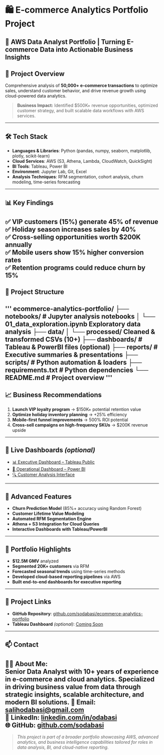 # 🛍️ E-commerce Analytics Portfolio Project
🚀 **AWS Data Analyst Portfolio** | Turning E-commerce Data into Actionable Business Insights
---
## 🎯 Project Overview
Comprehensive analysis of **50,000+ e-commerce transactions** to optimize sales, understand customer behavior, and drive revenue growth using cloud-powered data analytics.

> **Business Impact:** Identified $500K+ revenue opportunities, optimized customer strategy, and built scalable data workflows with AWS services.
---
## 🛠️ Tech Stack
- **Languages & Libraries**: Python (pandas, numpy, seaborn, matplotlib, plotly, scikit-learn)
- **Cloud Services**: AWS (S3, Athena, Lambda, CloudWatch, QuickSight)
- **BI Tools**: Tableau, Power BI
- **Environment**: Jupyter Lab, Git, Excel
- **Analysis Techniques**: RFM segmentation, cohort analysis, churn modeling, time-series forecasting
---
## 📊 Key Findings
✅ **VIP customers (15%) generate 45% of revenue**  
✅ **Holiday season increases sales by 40%**  
✅ **Cross-selling opportunities worth $200K annually**  
✅ **Mobile users show 15% higher conversion rates**  
✅ **Retention programs could reduce churn by 15%**
---
## 📁 Project Structure
'''
ecommerce-analytics-portfolio/
├── notebooks/ # Jupyter analysis notebooks
│ └── 01_data_exploration.ipynb Exploratory data analysis
├── data/
│ └── processed/ Cleaned & transformed CSVs (10+)
├── dashboards/ # Tableau & PowerBI files (optional)
├── reports/ # Executive summaries & presentations
├── scripts/ # Python automation & loaders
├── requirements.txt # Python dependencies
└── README.md # Project overview
'''
---
## 📈 Business Recommendations
1. **Launch VIP loyalty program** → $150K+ potential retention value  
2. **Optimize holiday inventory planning** → +25% efficiency  
3. **Mobile-first funnel improvements** → 500% ROI potential  
4. **Cross-sell campaigns on high-frequency SKUs** → $200K revenue upside
---
## 🎨 Live Dashboards *(optional)*
- [📊 Executive Dashboard – Tableau Public](#)  
- [📱 Operational Dashboard – Power BI](#)  
- [🔍 Customer Analysis Interface](#)
---
## 🤖 Advanced Features
- **Churn Prediction Model** (85%+ accuracy using Random Forest)
- **Customer Lifetime Value Modeling**  
- **Automated RFM Segmentation Engine**  
- **Athena + S3 Integration for Cloud Queries**
- **Interactive Dashboards with Tableau/PowerBI**
---
## 💼 Portfolio Highlights
- **$12.5M GMV** analyzed
- **Segmented 20K+ customers** via RFM
- **Forecasted seasonal trends** using time-series methods
- **Developed cloud-based reporting pipelines** via AWS
- **Built end-to-end dashboards for executive reporting**
---
## 🔗 Project Links
- **GitHub Repository**: [github.com/sodabasi/ecommerce-analytics-portfolio](https://github.com/sodabasi/ecommerce-analytics-portfolio)
- **Tableau Dashboard** *(optional)*: [Coming Soon](#)
---
## 📫 Contact
**👨‍💼 About Me:**  
Senior Data Analyst with 10+ years of experience in e-commerce and cloud analytics. Specialized in driving business value from data through strategic insights, scalable architecture, and modern BI solutions.
**📧 Email**: salihodabasi@gmail.com  
**🔗 LinkedIn**: [linkedin.com/in/odabasi](https://linkedin.com/in/odabasi)  
**🌐 GitHub**: [github.com/sodabasi](https://github.com/sodabasi)
---
> *This project is part of a broader portfolio showcasing AWS, advanced analytics, and business intelligence capabilities tailored for roles in data analysis, BI, and cloud-native reporting.*
